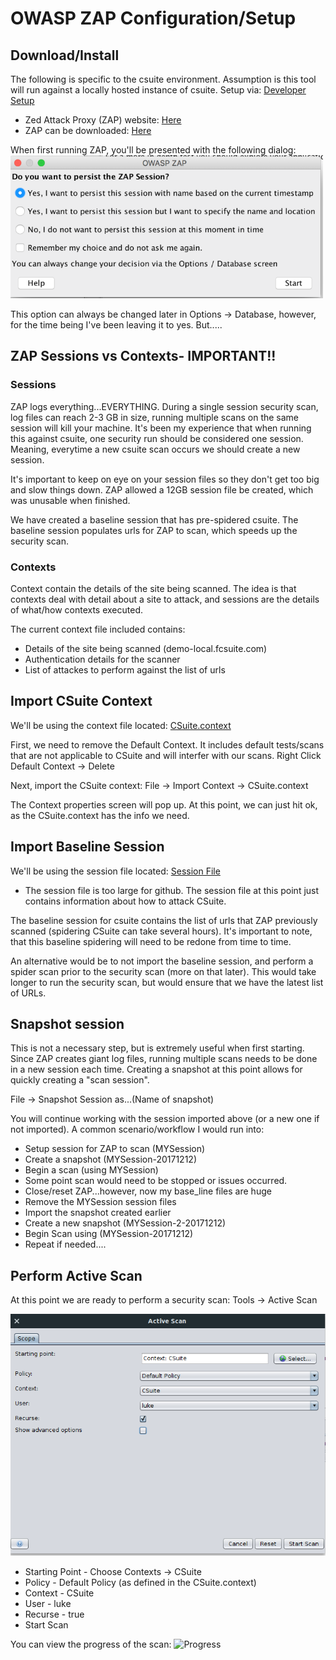 # OWASP ZAP Configuration/Setup

## Download/Install
The following is specific to the csuite environment.  Assumption is this tool will run against a locally hosted instance of csuite.  Setup via: [Developer Setup](https://github.com/john-divelbiss/csuitetools/tree/master/developer_setup)

  * Zed Attack Proxy (ZAP) website:  [Here](https://www.owasp.org/index.php/OWASP_Zed_Attack_Proxy_Project) 
  * ZAP can be downloaded:  [Here](https://github.com/zaproxy/zaproxy/wiki/Downloads)

When first running ZAP, you'll be presented with the following dialog:
![Session Persist](/screenshots/persist_sessions.png?raw=true "Sessions")

This option can always be changed later in Options -> Database, however, for the time being I've been leaving it to yes.  But.....

## ZAP Sessions vs Contexts- IMPORTANT!!
### Sessions
ZAP logs everything...EVERYTHING.  During a single session security scan, log files can reach 2-3 GB in size, running multiple scans on the same session will kill your machine.   It's been my experience that when running this against csuite, one security run should be considered one session.  Meaning, everytime a new csuite scan occurs we should create a new session. 

It's important to keep on eye on your session files so they don't get too big and slow things down.  ZAP allowed a 12GB session file be created, which was unusable when finished.

We have created a baseline session that has pre-spidered csuite.  The baseline session populates urls for ZAP to scan, which speeds up the security scan. 

### Contexts
Context contain the details of the site being scanned.  The idea is that contexts deal with detail about a site to attack, and sessions are the details of what/how contexts executed.

The current context file included contains:
  * Details of the site being scanned (demo-local.fcsuite.com)
  * Authentication details for the scanner
  * List of attackes to perform against the list of urls

## Import CSuite Context
We'll be using the context file located:  [CSuite.context](contexts/CSuite.context)

First, we need to remove the Default Context.  It includes default tests/scans that are not applicable to CSuite and will interfer with our scans.   Right Click Default Context -> Delete

Next, import the CSuite context:  File -> Import Context -> CSuite.context 

The Context properties screen will pop up.  At this point, we can just hit ok, as the CSuite.context has the info we need.

## Import Baseline Session
We'll be using the session file located:  [Session File](https://drive.google.com/open?id=1r5bj-bxrQjBALXhJpipIM7w-dsFKNg4D)
  * The session file is too large for github.  The session file at this point just contains information about how to attack CSuite.  

The baseline session for csuite contains the list of urls that ZAP previously scanned (spidering CSuite can take several hours).  It's important to note, that this baseline spidering will need to be redone from time to time.  

An alternative would be to not import the baseline session, and perform a spider scan prior to the security scan (more on that later).  This would take longer to run the security scan, but would ensure that we have the latest list of URLs.

## Snapshot session
This is not a necessary step, but is extremely useful when first starting.  Since ZAP creates giant log files, running multiple scans needs to be done in a new session each time.  Creating a snapshot at this point allows for quickly creating a "scan session".  

File -> Snapshot Session as...(Name of snapshot)

You will continue working with the session imported above (or a new one if not imported).  A common scenario/workflow I would run into:
  * Setup session for ZAP to scan (MYSession)
  * Create a snapshot (MYSession-20171212)
  * Begin a scan (using MYSession)
  * Some point scan would need to be stopped or issues occurred.
  * Close/reset ZAP...however, now my base_line files are huge 
  * Remove the MYSession session files
  * Import the snapshot created earlier
  * Create a new snapshot (MYSession-2-20171212)
  * Begin Scan using (MYSession-20171212)
  * Repeat if needed....

## Perform Active Scan
At this point we are ready to perform a security scan:  Tools -> Active Scan

![Active Scan](/screenshots/Active_Scan.png?raw=true "Active scan")

  * Starting Point - Choose Contexts -> CSuite
  * Policy - Default Policy (as defined in the CSuite.context)
  * Context - CSuite
  * User - luke 
  * Recurse - true
  * Start Scan

You can view the progress of the scan:
![Progress](/screenshots/Progess.png?raw=true "Progress")
